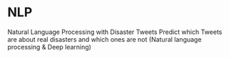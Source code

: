 # NLP
Natural Language Processing with Disaster Tweets Predict which Tweets are about real disasters and which ones are not (Natural language processing &amp; Deep learning)
